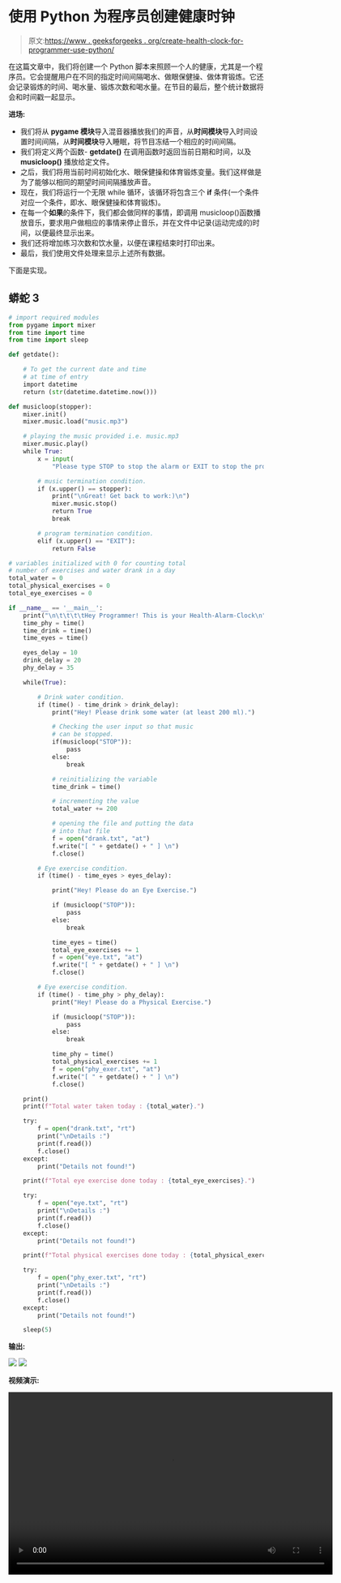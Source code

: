 # 使用 Python 为程序员创建健康时钟

> 原文:[https://www . geeksforgeeks . org/create-health-clock-for-programmer-use-python/](https://www.geeksforgeeks.org/create-health-clock-for-programmers-using-python/)

在这篇文章中，我们将创建一个 Python 脚本来照顾一个人的健康，尤其是一个程序员。它会提醒用户在不同的指定时间间隔喝水、做眼保健操、做体育锻炼。它还会记录锻炼的时间、喝水量、锻炼次数和喝水量。在节目的最后，整个统计数据将会和时间戳一起显示。

**进场:**

*   我们将从 **pygame 模块**导入混音器播放我们的声音，从**时间模块**导入时间设置时间间隔，从**时间模块**导入睡眠，将节目冻结一个相应的时间间隔。
*   我们将定义两个函数- **getdate()** 在调用函数时返回当前日期和时间，以及 **musicloop()** 播放给定文件。
*   之后，我们将用当前时间初始化水、眼保健操和体育锻炼变量。我们这样做是为了能够以相同的期望时间间隔播放声音。
*   现在，我们将运行一个无限 while 循环，该循环将包含三个 **if** 条件(一个条件对应一个条件，即水、眼保健操和体育锻炼)。
*   在每一个**如果**的条件下，我们都会做同样的事情，即调用 musicloop()函数播放音乐，要求用户做相应的事情来停止音乐，并在文件中记录(运动完成的)时间，以便最终显示出来。
*   我们还将增加练习次数和饮水量，以便在课程结束时打印出来。
*   最后，我们使用文件处理来显示上述所有数据。

下面是实现。

## 蟒蛇 3

```py
# import required modules
from pygame import mixer
from time import time
from time import sleep

def getdate():

    # To get the current date and time 
    # at time of entry
    import datetime
    return (str(datetime.datetime.now()))

def musicloop(stopper):
    mixer.init()
    mixer.music.load("music.mp3")

    # playing the music provided i.e. music.mp3
    mixer.music.play()  
    while True:
        x = input(
            "Please type STOP to stop the alarm or EXIT to stop the program : ")

        # music termination condition.
        if (x.upper() == stopper):
            print("\nGreat! Get back to work:)\n")
            mixer.music.stop()
            return True
            break

        # program termination condition.
        elif (x.upper() == "EXIT"):
            return False

# variables initialized with 0 for counting total 
# number of exercises and water drank in a day
total_water = 0
total_physical_exercises = 0
total_eye_exercises = 0

if __name__ == '__main__':
    print("\n\t\t\t\tHey Programmer! This is your Health-Alarm-Clock\n")
    time_phy = time()
    time_drink = time()
    time_eyes = time()

    eyes_delay = 10  
    drink_delay = 20  
    phy_delay = 35  

    while(True):

        # Drink water condition.
        if (time() - time_drink > drink_delay):
            print("Hey! Please drink some water (at least 200 ml).")

            # Checking the user input so that music 
            # can be stopped.
            if(musicloop("STOP")):
                pass
            else:
                break

            # reinitializing the variable
            time_drink = time()

            # incrementing the value
            total_water += 200

            # opening the file and putting the data 
            # into that file
            f = open("drank.txt", "at")
            f.write("[ " + getdate() + " ] \n")
            f.close()

        # Eye exercise condition.
        if (time() - time_eyes > eyes_delay):

            print("Hey! Please do an Eye Exercise.")

            if (musicloop("STOP")):
                pass
            else:
                break

            time_eyes = time()
            total_eye_exercises += 1
            f = open("eye.txt", "at")
            f.write("[ " + getdate() + " ] \n")
            f.close()

        # Eye exercise condition.
        if (time() - time_phy > phy_delay):
            print("Hey! Please do a Physical Exercise.")

            if (musicloop("STOP")):
                pass
            else:
                break

            time_phy = time()
            total_physical_exercises += 1
            f = open("phy_exer.txt", "at")
            f.write("[ " + getdate() + " ] \n")
            f.close()

    print()
    print(f"Total water taken today : {total_water}.")

    try:
        f = open("drank.txt", "rt")
        print("\nDetails :")
        print(f.read())
        f.close()
    except:
        print("Details not found!")

    print(f"Total eye exercise done today : {total_eye_exercises}.")

    try:
        f = open("eye.txt", "rt")
        print("\nDetails :")
        print(f.read())
        f.close()
    except:
        print("Details not found!")

    print(f"Total physical exercises done today : {total_physical_exercises}.")

    try:
        f = open("phy_exer.txt", "rt")
        print("\nDetails :")
        print(f.read())
        f.close()
    except:
        print("Details not found!")

    sleep(5)
```

**输出:**

![](img/62670fd5ebbfb91bebf810b5464e7815.png) ![](img/685726756ba44d6810630fc9b4d1fed5.png)

**视频演示:**

<video class="wp-video-shortcode" id="video-588254-1" width="640" height="360" preload="metadata" controls=""><source type="video/mp4" src="https://media.geeksforgeeks.org/wp-content/uploads/20210413001923/Output.mp4?_=1">[https://media.geeksforgeeks.org/wp-content/uploads/20210413001923/Output.mp4](https://media.geeksforgeeks.org/wp-content/uploads/20210413001923/Output.mp4)</video>